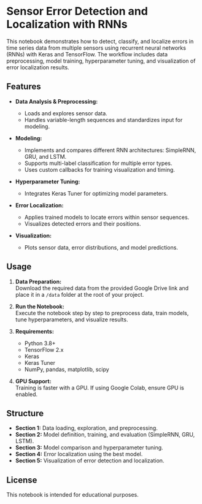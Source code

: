 # Sensor Error Detection and Localization with RNNs

This notebook demonstrates how to detect, classify, and localize errors in time series data from multiple sensors using recurrent neural networks (RNNs) with Keras and TensorFlow. The workflow includes data preprocessing, model training, hyperparameter tuning, and visualization of error localization results.

## Features

- **Data Analysis & Preprocessing:**  
  - Loads and explores sensor data.
  - Handles variable-length sequences and standardizes input for modeling.

- **Modeling:**  
  - Implements and compares different RNN architectures: SimpleRNN, GRU, and LSTM.
  - Supports multi-label classification for multiple error types.
  - Uses custom callbacks for training visualization and timing.

- **Hyperparameter Tuning:**  
  - Integrates Keras Tuner for optimizing model parameters.

- **Error Localization:**  
  - Applies trained models to locate errors within sensor sequences.
  - Visualizes detected errors and their positions.

- **Visualization:**  
  - Plots sensor data, error distributions, and model predictions.

## Usage

1. **Data Preparation:**  
   Download the required data from the provided Google Drive link and place it in a `/data` folder at the root of your project.

2. **Run the Notebook:**  
   Execute the notebook step by step to preprocess data, train models, tune hyperparameters, and visualize results.

3. **Requirements:**  
   - Python 3.8+
   - TensorFlow 2.x
   - Keras
   - Keras Tuner
   - NumPy, pandas, matplotlib, scipy

4. **GPU Support:**  
   Training is faster with a GPU. If using Google Colab, ensure GPU is enabled.

## Structure

- **Section 1:** Data loading, exploration, and preprocessing.
- **Section 2:** Model definition, training, and evaluation (SimpleRNN, GRU, LSTM).
- **Section 3:** Model comparison and hyperparameter tuning.
- **Section 4:** Error localization using the best model.
- **Section 5:** Visualization of error detection and localization.

## License

This notebook is intended for educational purposes.
